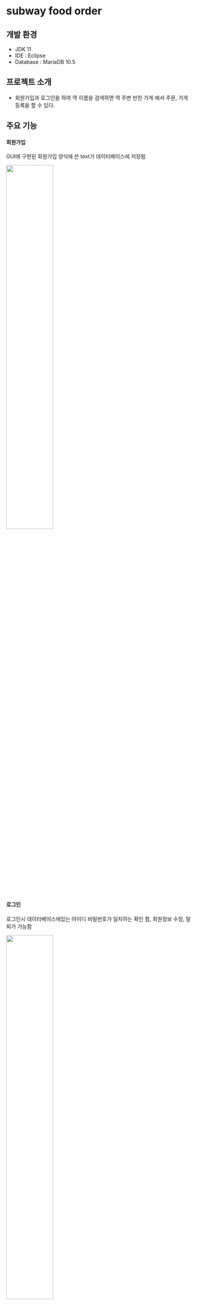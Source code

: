 
# subway food order

## 개발 환경
* JDK 11
* IDE : Eclipse
* Database : MariaDB 10.5

## 프로젝트 소개
 * 회원가입과 로그인을 하여 역 이름을 검색하면 역 주변 반찬 가게 에서 주문, 가게 등록을 할 수 있다.

## 주요 기능

 #### 회원가입
GUI에 구현된 회원가입 양식에 쓴 text가 데이터베이스에 저장됨


<img src="https://user-images.githubusercontent.com/54256348/122498432-11c10b80-d02a-11eb-9ed1-d0712f3df8ed.PNG" width="50%" height="50%">


#### 로그인
로그인시 데이터베이스에있는 아이디 비밀번호가 일치하는 확인 함, 회원정보 수정, 탈퇴가 가능함


<img src="https://user-images.githubusercontent.com/54256348/122498543-4765f480-d02a-11eb-860b-4f14e4b4cdd9.PNG" width="50%" height="50%">


#### 검색, 추천 가게
textfild에 역을 검색 하면 크롬 브라우저를 통해 검색 한 역 지도가 띄어지고 Gui 화면에는 역 주변 가게 리스트들이 보인다. 

<img src="https://user-images.githubusercontent.com/54256348/122498623-68c6e080-d02a-11eb-8aa7-325d4f389da0.PNG" width="50%" height="50%">



#### 가게
Jtable 양식에 맞추어 음식 이름 - 가격 - 사진을 추가 할 수 있다. 음식 이름을 입력하면 이름,가격,사진 모두 수정 할 수 있으며 음식 한 행 자체를 삭제 할 수 있다.


<img src="https://user-images.githubusercontent.com/54256348/122498661-7b411a00-d02a-11eb-8b59-4a640c9d877d.PNG"  width="50%" height="50%">


#### 일반 회원 
 가게 메뉴를 클릭하면 '음식이름 - 가격'이 오른쪽 화면에 띄어진다. 클릭이 누적 될 수록 총 합계 금액도 같이 누적 되어 화면에 띄어지게 된다.
 '주문' 버튼을 누르면 회원 번호 - 음식 번호 - 주문시간이 저절로 db에 저장된다.
 
 <img src="https://user-images.githubusercontent.com/54256348/122498701-8dbb5380-d02a-11eb-997d-123e118b3eae.PNG" width="50%" height="50%" >

### 잘한 점
* 데이터베이스를 통해 로그인, 회원가입, 가게 추가, 주문 구현한 것.

### 힘들었던 점
 * Jtable에 imageicon을 띄었을때 이미지가 아닌 String 형태인 이미지의 주소로 띄어졌다. getColumnClass 를 만들어 열을 쪼개어 맞는 형으로 return 해주었더니 해결 되었다.
 * 데이터베이스나 다른 기능 메서드를 구글링에서 찾고 코드를 쓰고 원하는 대로 안되면 좀 힘들었다 특히 초반 mariaDB랑 연동하는게 잘 안 됐었다. 패널에 이미지 넣을 때도 힘들었었다.


### 부족한 점
* 시간 부족으로 인해 신촌역만 검색 할수 있게 하였는데 신촌역 뿐만 아니라 서울시 모든 역을 검색 하였을때 저절로 가게 리스트들이 나왔으면 한다.
* 가게 즐겨찾기 기능 구현 못하여 데이터베이스 완전히 활용 못한 것이 아쉽다.



### DB Table 설계

<img src ="https://user-images.githubusercontent.com/54256348/122430754-d2190600-cfce-11eb-90c0-d3773ad4c4c7.png" width="80%" height="80%">

### Javadoc 링크

### 시연 영상
<div>
   <a href="https://www.youtube.com/watch?v=f_TcB0HsC7c" target="_blank"><image src = "https://img.youtube.com/vi/f_TcB0HsC7c/mqdefault.jpg"></a>   
</div>

